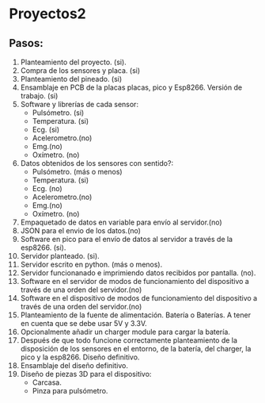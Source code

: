 # Proyectos2

## Pasos:

1. Planteamiento del proyecto. (si). 
2. Compra de los sensores y placa. (si)
3. Planteamiento del pineado. (si)
4. Ensamblaje en PCB de la placas placas, pico y Esp8266. Versión de trabajo. (si)
5. Software y librerías de cada sensor:
    - Pulsómetro. (si)
    - Temperatura. (si)
    - Ecg. (si)
    - Acelerometro.(no)
    - Emg.(no)
    - Oxímetro. (no)
6. Datos obtenidos de los sensores con sentido?:
    - Pulsómetro. (más o menos)
    - Temperatura. (si)
    - Ecg. (no)
    - Acelerometro.(no)
    - Emg.(no)
    - Oxímetro. (no)
7. Empaquetado de datos en variable para envío al servidor.(no)
8. JSON para el envio de los datos.(no)
9. Software en pico para el envío de datos al servidor a través de la esp8266. (si).
10. Servidor planteado. (si).
11. Servidor escrito en python. (más o menos).
12. Servidor funcionanado e imprimiendo datos recibidos por pantalla. (no).
13. Software en el servidor de modos de funcionamiento del dispositivo a través de una orden del servidor.(no)
14.  Software en el dispositivo de modos de funcionamiento del dispositivo a través de una orden del servidor.(no)
15.  Planteamiento de la fuente de alimentación. Batería o Baterías. A tener en cuenta que se debe usar 5V y 3.3V.
16.  Opcionalmente añadir un charger module para cargar la batería.
17.  Después de que todo funcione correctamente planteamiento de la disposición de los sensores en el entorno, de la batería, del charger, la pico y la esp8266. Diseño definitivo.
18.  Ensamblaje del diseño definitivo.
19.  Diseño de piezas 3D para el dispositivo: 
     - Carcasa.
     - Pinza para pulsómetro.